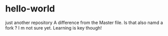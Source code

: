 # hello-world
just another repository
A difference from the Master file.
Is that also namd a fork ? I m not sure yet. Learning is key though!

